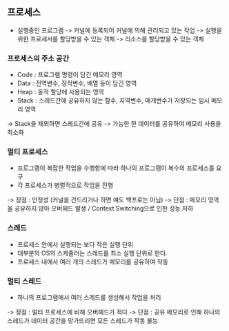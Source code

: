## 프로세스
- 실행중인 프로그램
-> 커널에 등록되어 커널에 의해 관리되고 있는 작업
-> 실행을 위한 프로세서를 할당받을 수 있는 객체
-> 리소스를 할당받을 수 있는 객체


### 프로세스의 주소 공간

- Code : 프로그램 명령이 담긴 메모리 영역
- Data : 전역변수, 정적변수, 배열 등이 담긴 영역
- Heap : 동적 할당에 사용되는 영역
- Stack : 스레드간에 공유하지 않는 함수, 지역변수, 매개변수가 저장되는 임시 메모리 영역

-> Stack을 제외하면 스레드간에 공유
-> 가능한 한 데이터를 공유하여 메모리 사용을 최소화


### 멀티 프로세스
- 프로그램이 복잡한 작업을 수행함에 따라 하나의 프로그램이 복수의 프로세스를 요구
- 각 프로세스가 병렬적으로 작업을 진행

-> 장점 : 안정성 (커널을 건드리거나 하면 얘도 백프로는 아님)
-> 단점 : 메모리 영역을 공유하지 않아 오버헤드 발생 / Context Switching으로 인한 성능 저하

### 스레드
- 프로세스 안에서 실행되는 보다 작은 실행 단위
- 대부분의 OS의 스케줄러는 스레드를 최소 실행 단위로 한다. 
- 프로세스 내에서 여러 개의 스레드가 메모리를 공유하여 작동

### 멀티 스레드
- 하나의 프로그램에서 여러 스레드를 생성해서 작업을 처리

-> 장점 : 멀티 프로세스에 비해 오버헤드가 적다
-> 단점 : 공유 메모리로 인해 하나의 스레드가 데이터 공간을 망가뜨리면 모든 스레드가 작동 불능
